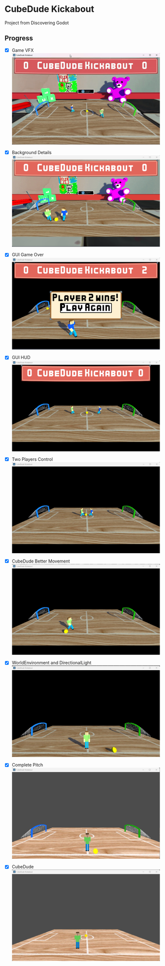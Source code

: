 # CubeDude Kickabout

Project from Discovering Godot

## Progress

- [x] Game VFX
![Game VFX](_screenshots/vfx.gif)

- [x] Background Details
![Background Details](_screenshots/background-details.png)

- [x] GUI Game Over
![GUI Game Over](_screenshots/game-over-gui.png)

- [x] GUI HUD
![GUI HUD](_screenshots/gui.png)

- [x] Two Players Control 
![Two Players Control](_screenshots/two-players-control.png)

- [x] CubeDude Better Movement 
![Cubedude Better Movement](_screenshots/cubedude-move.png)

- [x] WorldEnvironment and DirectionalLight 
![Light](_screenshots/light.png)

- [x] Complete Pitch 
![Pitch](_screenshots/pitch.png)

- [x] CubeDude 
![Cubedude](_screenshots/cubedude.png)













